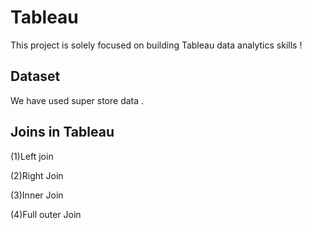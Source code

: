<h1>Tableau</h1> 
This project is solely focused on building Tableau data analytics skills !


<h2>Dataset</h2>
We have used super store data .





<h2>Joins in Tableau</h2>

(1)Left join

(2)Right Join

(3)Inner Join

(4)Full outer Join
